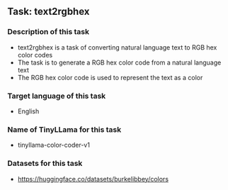 ## Task: text2rgbhex

### Description of this task

- text2rgbhex is a task of converting natural language text to RGB hex color codes
- The task is to generate a RGB hex color code from a natural language text
- The RGB hex color code is used to represent the text as a color

### Target language of this task

- English

### Name of TinyLLama for this task

- tinyllama-color-coder-v1

### Datasets for this task

- https://huggingface.co/datasets/burkelibbey/colors
